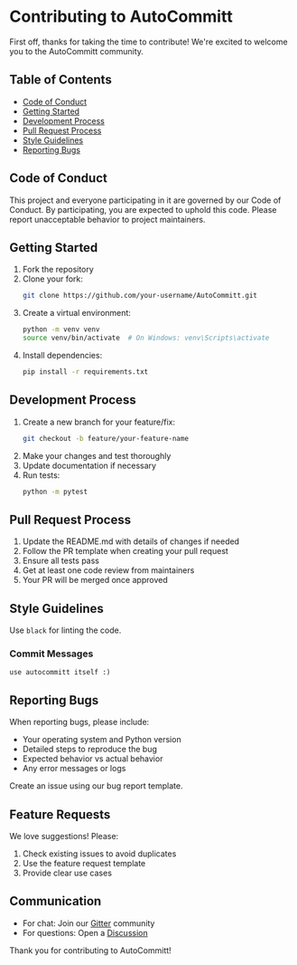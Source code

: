 # Contributing to AutoCommitt

First off, thanks for taking the time to contribute! We're excited to welcome you to the AutoCommitt community.

## Table of Contents
- [Code of Conduct](#code-of-conduct)
- [Getting Started](#getting-started)
- [Development Process](#development-process)
- [Pull Request Process](#pull-request-process)
- [Style Guidelines](#style-guidelines)
- [Reporting Bugs](#reporting-bugs)

## Code of Conduct
This project and everyone participating in it are governed by our Code of Conduct. By participating, you are expected to uphold this code. Please report unacceptable behavior to project maintainers.

## Getting Started
1. Fork the repository
2. Clone your fork:
   ```bash
   git clone https://github.com/your-username/AutoCommitt.git
   ```
3. Create a virtual environment:
   ```bash
   python -m venv venv
   source venv/bin/activate  # On Windows: venv\Scripts\activate
   ```
4. Install dependencies:
   ```bash
   pip install -r requirements.txt
   ```

## Development Process
1. Create a new branch for your feature/fix:
   ```bash
   git checkout -b feature/your-feature-name
   ```
2. Make your changes and test thoroughly
3. Update documentation if necessary
4. Run tests:
   ```bash
   python -m pytest
   ```

## Pull Request Process
1. Update the README.md with details of changes if needed
2. Follow the PR template when creating your pull request
3. Ensure all tests pass
4. Get at least one code review from maintainers
5. Your PR will be merged once approved

## Style Guidelines
Use `black` for linting the code.

### Commit Messages
  ```
  use autocommitt itself :)
  ```

## Reporting Bugs
When reporting bugs, please include:
- Your operating system and Python version
- Detailed steps to reproduce the bug
- Expected behavior vs actual behavior
- Any error messages or logs

Create an issue using our bug report template.

## Feature Requests
We love suggestions! Please:
1. Check existing issues to avoid duplicates
2. Use the feature request template
3. Provide clear use cases

## Communication
- For chat: Join our [Gitter](https://matrix.to/#/#autocommitt:gitter.im) community
- For questions: Open a [Discussion](https://github.com/Spartan-71/AutoCommitt/discussions)

Thank you for contributing to AutoCommitt!
